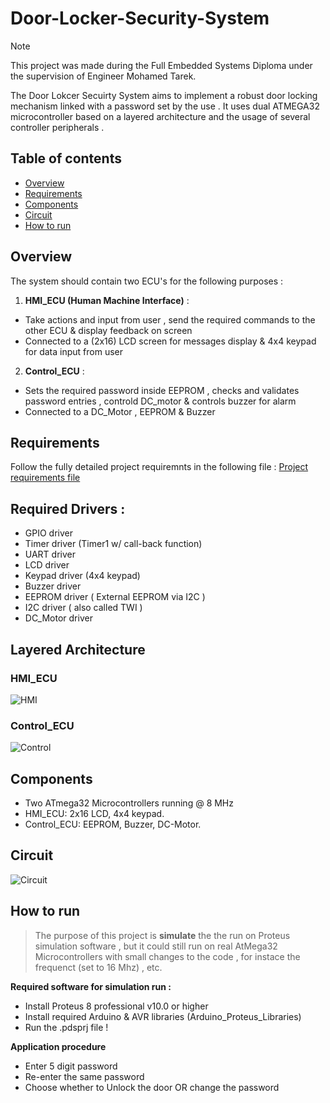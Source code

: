 
# Door-Locker-Security-System

> [!NOTE]
>This project was made during the Full Embedded Systems Diploma under the supervision of Engineer Mohamed Tarek.

The Door Lokcer Secuirty System aims to implement a robust door locking mechanism linked with a password set by the use . It uses dual ATMEGA32 microcontroller based on a layered architecture and the usage of several controller peripherals .


## Table of contents 

- [Overview](#Overview)
- [Requirements](#Requirements)
- [Components](#Components)
- [Circuit](#Circuit)
- [How to run ](#How-to-run)


## Overview

The system should contain two ECU's for the following purposes :

1. **HMI_ECU (Human Machine Interface)** :
- Take actions and input from user , send the required commands to the other ECU & display feedback on screen 
- Connected to a (2x16) LCD screen for messages display & 4x4 keypad for data input from user 

2. **Control_ECU** :
- Sets the required password inside EEPROM , checks and validates password entries , controld DC_motor & controls buzzer for alarm
- Connected to a DC_Motor , EEPROM & Buzzer 

## Requirements

Follow the fully detailed project requiremnts in the following file : [Project requirements file](https://github.com/KarimAmr5/Door-Locker-Security-System/blob/main/Final_Project.pdf)

## Required Drivers :
- GPIO driver 
- Timer driver (Timer1 w/ call-back function)
- UART driver
- LCD driver 
- Keypad driver (4x4 keypad)
- Buzzer driver
- EEPROM driver ( External EEPROM via I2C )
- I2C driver ( also called TWI )
- DC_Motor driver

## Layered Architecture

### HMI_ECU 

![HMI](https://github.com/KarimAmr5/Door-Locker-Security-System/assets/93788982/885efd25-ae25-4472-9914-425f85f65e1e)

### Control_ECU

![Control](https://github.com/KarimAmr5/Door-Locker-Security-System/assets/93788982/52f68b11-4ea3-4a70-9493-1faf5c80f0e3)

## Components

- Two ATmega32 Microcontrollers running @ 8 MHz
- HMI_ECU: 2x16 LCD, 4x4 keypad.
- Control_ECU: EEPROM, Buzzer, DC-Motor.

## Circuit 

![Circuit](https://github.com/KarimAmr5/Door-Locker-Security-System/assets/93788982/edecf699-71d2-41f2-9524-23a9d26795c8)

## How to run

> The purpose of this project is **simulate** the the run on Proteus simulation software , but it could still run on real AtMega32 Microcontrollers with small changes to the code , for instace the frequenct (set to 16 Mhz) , etc.

**Required software for simulation run :** 
- Install Proteus 8 professional v10.0 or higher
- Install required Arduino & AVR libraries (Arduino_Proteus_Libraries)
- Run the .pdsprj file !

**Application procedure**

- Enter 5 digit password
- Re-enter the same password 
- Choose whether to Unlock the door OR change the password 
